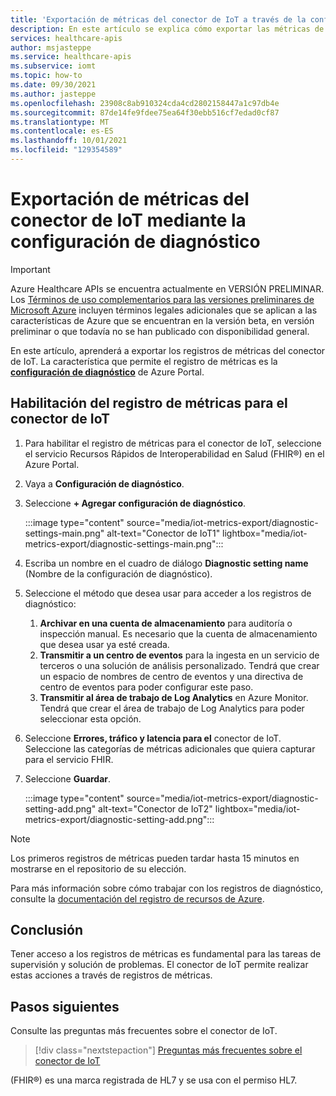 ```yaml
---
title: 'Exportación de métricas del conector de IoT a través de la configuración de diagnóstico: API de Azure Healthcare'
description: En este artículo se explica cómo exportar las métricas de IoT Connector mediante la configuración de diagnóstico.
services: healthcare-apis
author: msjasteppe
ms.service: healthcare-apis
ms.subservice: iomt
ms.topic: how-to
ms.date: 09/30/2021
ms.author: jasteppe
ms.openlocfilehash: 23908c8ab910324cda4cd2802158447a1c97db4e
ms.sourcegitcommit: 87de14fe9fdee75ea64f30ebb516cf7edad0cf87
ms.translationtype: MT
ms.contentlocale: es-ES
ms.lasthandoff: 10/01/2021
ms.locfileid: "129354589"
---
```

# <a name="export-iot-connector-metrics-through-diagnostic-settings"></a>Exportación de métricas del conector de IoT mediante la configuración de diagnóstico

> [!IMPORTANT]
> Azure Healthcare APIs se encuentra actualmente en VERSIÓN PRELIMINAR. Los [Términos de uso complementarios para las versiones preliminares de Microsoft Azure](https://azure.microsoft.com/support/legal/preview-supplemental-terms/) incluyen términos legales adicionales que se aplican a las características de Azure que se encuentran en la versión beta, en versión preliminar o que todavía no se han publicado con disponibilidad general.

En este artículo, aprenderá a exportar los registros de métricas del conector de IoT. La característica que permite el registro de métricas es la [**configuración de diagnóstico**](../../azure-monitor/essentials/diagnostic-settings.md) de Azure Portal. 

## <a name="enable-metrics-logging-for-iot-connector"></a>Habilitación del registro de métricas para el conector de IoT
1. Para habilitar el registro de métricas para el conector de IoT, seleccione el servicio Recursos Rápidos de Interoperabilidad en Salud (FHIR&#174;) en el Azure Portal. 

2. Vaya a **Configuración de diagnóstico**. 

3. Seleccione **+ Agregar configuración de diagnóstico**.

   :::image type="content" source="media/iot-metrics-export/diagnostic-settings-main.png" alt-text="Conector de IoT1" lightbox="media/iot-metrics-export/diagnostic-settings-main.png"::: 

4. Escriba un nombre en el cuadro de diálogo **Diagnostic setting name** (Nombre de la configuración de diagnóstico).

5. Seleccione el método que desea usar para acceder a los registros de diagnóstico:

    1. **Archivar en una cuenta de almacenamiento** para auditoría o inspección manual. Es necesario que la cuenta de almacenamiento que desea usar ya esté creada.
    2. **Transmitir a un centro de eventos** para la ingesta en un servicio de terceros o una solución de análisis personalizado. Tendrá que crear un espacio de nombres de centro de eventos y una directiva de centro de eventos para poder configurar este paso.
    3. **Transmitir al área de trabajo de Log Analytics** en Azure Monitor. Tendrá que crear el área de trabajo de Log Analytics para poder seleccionar esta opción.

6. Seleccione **Errores, tráfico y latencia para el** conector de IoT.  Seleccione las categorías de métricas adicionales que quiera capturar para el servicio FHIR.

7. Seleccione **Guardar**.

   :::image type="content" source="media/iot-metrics-export/diagnostic-setting-add.png" alt-text="Conector de IoT2" lightbox="media/iot-metrics-export/diagnostic-setting-add.png":::

> [!Note] 
> Los primeros registros de métricas pueden tardar hasta 15 minutos en mostrarse en el repositorio de su elección.  
 
Para más información sobre cómo trabajar con los registros de diagnóstico, consulte la [documentación del registro de recursos de Azure](../../azure-monitor/essentials/platform-logs-overview.md).

## <a name="conclusion"></a>Conclusión 
Tener acceso a los registros de métricas es fundamental para las tareas de supervisión y solución de problemas.  El conector de IoT permite realizar estas acciones a través de registros de métricas. 

## <a name="next-steps"></a>Pasos siguientes

Consulte las preguntas más frecuentes sobre el conector de IoT.

>[!div class="nextstepaction"]
>[Preguntas más frecuentes sobre el conector de IoT](../fhir/fhir-faq.md)

(FHIR&#174;) es una marca registrada de HL7 y se usa con el permiso HL7.